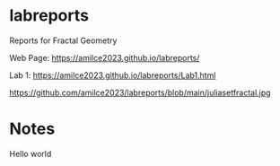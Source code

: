 # labreports
Reports for Fractal Geometry

Web Page: https://amilce2023.github.io/labreports/

Lab 1: https://amilce2023.github.io/labreports/Lab1.html

https://github.com/amilce2023/labreports/blob/main/juliasetfractal.jpg

# Notes

Hello world
